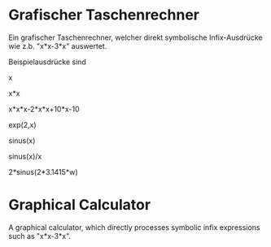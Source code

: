 # Grafischer Taschenrechner
Ein grafischer Taschenrechner, welcher direkt symbolische Infix-Ausdrücke wie z.b. "x&ast;x-3&ast;x" auswertet.

Beispielausdrücke sind

x

x&ast;x

x&ast;x&ast;x-2&ast;x&ast;x+10&ast;x-10

exp(2,x)

sinus(x)

sinus(x)/x

2&ast;sinus(2&ast;3.1415&ast;w)



# Graphical Calculator

A graphical calculator, which directly processes symbolic infix expressions such as "x&ast;x-3&ast;x".

